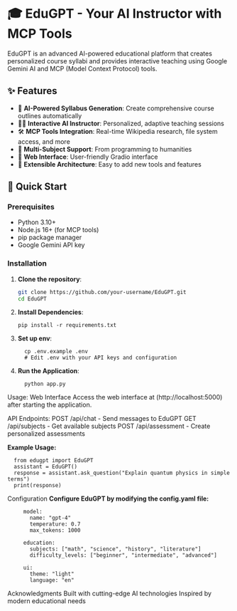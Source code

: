 # 🎓 EduGPT - Your AI Instructor with MCP Tools

EduGPT is an advanced AI-powered educational platform that creates personalized course syllabi and provides interactive teaching using Google Gemini AI and MCP (Model Context Protocol) tools.

## ✨ Features

- 🤖 **AI-Powered Syllabus Generation**: Create comprehensive course outlines automatically
- 👨‍🏫 **Interactive AI Instructor**: Personalized, adaptive teaching sessions
- 🛠️ **MCP Tools Integration**: Real-time Wikipedia research, file system access, and more
- 🎯 **Multi-Subject Support**: From programming to humanities
- 💬 **Web Interface**: User-friendly Gradio interface
- 🔧 **Extensible Architecture**: Easy to add new tools and features

## 🚀 Quick Start

### Prerequisites

- Python 3.10+
- Node.js 16+ (for MCP tools)
- pip package manager
- Google Gemini API key

### Installation

1. **Clone the repository**:
   ```bash
   git clone https://github.com/your-username/EduGPT.git
   cd EduGPT


2. **Install Dependencies**:
   
       pip install -r requirements.txt

4. **Set up env**:
   
         cp .env.example .env
         # Edit .env with your API keys and configuration

6. **Run the Application**:

         python app.py

Usage:
Web Interface
Access the web interface at (http://localhost:5000) after starting the application.


API Endpoints:
POST /api/chat - Send messages to EduGPT
GET /api/subjects - Get available subjects
POST /api/assessment - Create personalized assessments

**Example Usage:**
      
      from edugpt import EduGPT
      assistant = EduGPT()
      response = assistant.ask_question("Explain quantum physics in simple terms")
      print(response)


Configuration
**Configure EduGPT by modifying the config.yaml file:**
         
         model:
           name: "gpt-4"
           temperature: 0.7
           max_tokens: 1000
         
         education:
           subjects: ["math", "science", "history", "literature"]
           difficulty_levels: ["beginner", "intermediate", "advanced"]
           
         ui:
           theme: "light"
           language: "en"
           
Acknowledgments
Built with cutting-edge AI technologies
Inspired by modern educational needs

